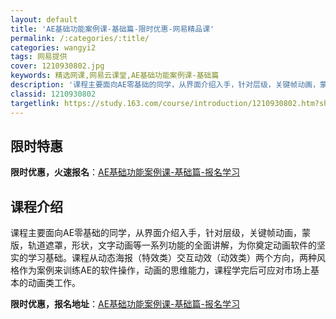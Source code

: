 ```yaml
---
layout: default
title: 'AE基础功能案例课-基础篇-限时优惠-网易精品课'
permalink: /:categories/:title/
categories: wangyi2
tags: 网易提供
cover: 1210930802.jpg
keywords: 精选网课,网易云课堂,AE基础功能案例课-基础篇
description: '课程主要面向AE零基础的同学，从界面介绍入手，针对层级，关键帧动画，蒙版，轨道遮罩，形状，文字动画等一系列功能的全面讲解'
classid: 1210930802
targetlink: https://study.163.com/course/introduction/1210930802.htm?share=1&shareId=1025206652&utm_campaign=share&utm_medium=iphoneShare&utm_source=&utm_u=1025206652
---
```


## 限时特惠

**限时优惠，火速报名**：[AE基础功能案例课-基础篇-报名学习](https://study.163.com/course/introduction/1210930802.htm?share=1&shareId=1025206652&utm_campaign=share&utm_medium=iphoneShare&utm_source=&utm_u=1025206652)

## 课程介绍

课程主要面向AE零基础的同学，从界面介绍入手，针对层级，关键帧动画，蒙版，轨道遮罩，形状，文字动画等一系列功能的全面讲解，为你奠定动画软件的坚实的学习基础。课程从动态海报（特效类）交互动效（动效类）两个方向，两种风格作为案例来训练AE的软件操作，动画的思维能力，课程学完后可应对市场上基本的动画类工作。

**限时优惠，报名地址**：[AE基础功能案例课-基础篇-报名学习](https://study.163.com/course/introduction/1210930802.htm?share=1&shareId=1025206652&utm_campaign=share&utm_medium=iphoneShare&utm_source=&utm_u=1025206652)


